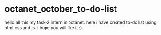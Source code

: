 # octanet_october_to-do-list
hello all this my task-2 intern in octanet. here i have created to-do list using html,css and js. i hope you will like it :).
